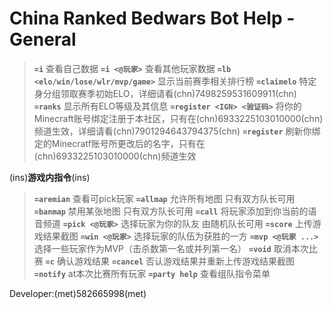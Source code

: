 # China Ranked Bedwars Bot Help - General

> **`=i`**
查看自己数据
**`=i <@玩家>`**
查看其他玩家数据
**`=lb <elo/win/lose/wlr/mvp/game>`**
显示当前赛季相关排行榜
**`=claimelo`**
特定身分组领取赛季初始ELO，详细请看(chn)7498259531609911(chn)
**`=ranks`**
显示所有ELO等级及其信息
**`=register <IGN> <验证码>`**
将你的Minecraft账号绑定注册于本社区，只有在(chn)6933225103010000(chn)频道生效，详细请看(chn)7901294643794375(chn)
**`=register`**
刷新你绑定的Minecratf账号所更改后的名字，只有在(chn)6933225103010000(chn)频道生效

(ins)**游戏内指令**(ins)
> **`=aremian`**
查看可pick玩家
**`=allmap`**
允许所有地图 只有双方队长可用
**`=banmap`**
禁用某张地图 只有双方队长可用
**`=call`**
将玩家添加到你当前的语音频道
**`=pick <@玩家>`**
选择玩家为你的队友 由随机队长可用
**`=score`**
上传游戏结果截图
**`=win <@玩家>`**
选择玩家的队伍为获胜的一方
**`=mvp <@玩家 ...>`**
选择一些玩家作为MVP（击杀数第一名或并列第一名）
**`=void`**
取消本次比赛
**`=c`**
确认游戏结果
**`=cancel`**
否认游戏结果并重新上传游戏结果截图
**`=notify`**
at本次比赛所有玩家
**`=party help`**
查看组队指令菜单

Developer:(met)582665998(met)

